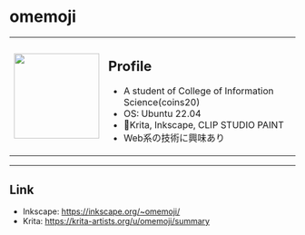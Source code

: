 # omemoji
<table>
<tr>
<td><img src="https://www.omemoji.dev/omemoji.png" width = "150px"></td>
<td>

## Profile

- A student of College of Information Science(coins20)
- OS: Ubuntu 22.04
- 🎨Krita, Inkscape, CLIP STUDIO PAINT
- Web系の技術に興味あり
</td>
</tr>
</table>
<hr>


## Link
- Inkscape: https://inkscape.org/~omemoji/
- Krita: https://krita-artists.org/u/omemoji/summary